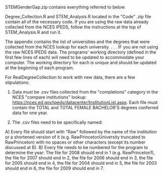 STEMGenderGap.zip contains everything referred to below.


Degree_Collection.R and STEM_Analysis.R located in the "Code" .zip file contain all of the necessary code. If you are using the raw data already collected from the NCES IPEDS, follow the instructions at the top of STEM_Analysis.R and run it.

The appendix contains the list of universities and the degrees that were collected from the NCES lookup for each university.
.
.
.
IF you are not using the raw NCES IPEDS data. The programs' working directory (defined in the first few lines of each) will need to be updated to accommodate your computer. The working directory for each is unique and should be updated at the beginning of each program.

For RealDegreeCollection to work with new data, there are a few stipulations:

1. Data must be .csv files collected from the "completions" category in the NCES "compare institutions" lookup: https://nces.ed.gov/ipeds/datacenter/InstitutionList.aspx. Each file must contain the TOTAL and TOTAL FEMALE BACHELOR'S degrees conferred data for one year.

2. The .csv files need to be specifically named:

A) Every file should start with "Raw" followed by the name of the institution or a shortened version of it (e.g. RawPrincetonUniversity truncated to RawPrinceton) with no spaces or other characters (except its number discussed at B).
B) Every file needs to be numbered for the program to determine the year:
The file for 2008 should end in 1 (e.g. RawPrinceton1),
the file for 2007 should end in 2,
the file for 2006 should end in 3,
the file for 2005 should end in 4,
the file for 2004 should end in 5,
the file for 2003 should end in 6,
the file for 2009 should end in 7.

